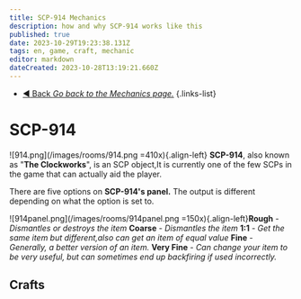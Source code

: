 ```yaml
---
title: SCP-914 Mechanics
description: how and why SCP-914 works like this
published: true
date: 2023-10-29T19:23:38.131Z
tags: en, game, craft, mechanic
editor: markdown
dateCreated: 2023-10-28T13:19:21.660Z
---
```


- [:arrow_backward: Back *Go back to the Mechanics page.*](/en/game/mechanics)
{.links-list}
# SCP-914
![914.png](/images/rooms/914.png =410x){.align-left}
**SCP-914**, also known as "**The Clockworks**", is an SCP object,It is currently one of the few SCPs in the game that can actually aid the player.

There are five options on **SCP-914's panel.** The output is different depending on what the option is set to.

![914panel.png](/images/rooms/914panel.png =150x){.align-left}**Rough** - *Dismantles or destroys the item*
**Coarse** - *Dismantles the item*
**1:1** - *Get the same item but different,also can get an item of equal value*
**Fine** - *Generally, a better version of an item.*
**Very Fine** - *Can change your item to be very useful, but can sometimes end up backfiring if used incorrectly.*
## Crafts